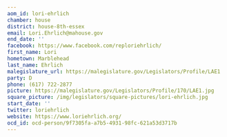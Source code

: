 ```yaml
---
aom_id: lori-ehrlich
chamber: house
district: house-8th-essex
email: Lori.Ehrlich@mahouse.gov
end_date: ''
facebook: https://www.facebook.com/reploriehrlich/
first_name: Lori
hometown: Marblehead
last_name: Ehrlich
malegislature_url: https://malegislature.gov/Legislators/Profile/LAE1
party: D
phone: (617) 722-2877
picture: https://malegislature.gov/Legislators/Profile/170/LAE1.jpg
square_picture: /img/legislators/square-pictures/lori-ehrlich.jpg
start_date: ''
twitter: loriehrlich
website: https://www.loriehrlich.org/
ocd_id: ocd-person/9f7305fa-a7b5-4931-98fc-621a53d3717b
---
```

